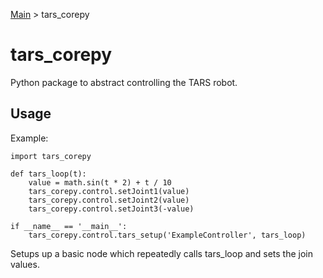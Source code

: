[Main](../README.md) > tars_corepy

# tars_corepy

Python package to abstract controlling the TARS robot.

## Usage

Example:

	import tars_corepy

	def tars_loop(t):
		value = math.sin(t * 2) + t / 10
		tars_corepy.control.setJoint1(value)
		tars_corepy.control.setJoint2(value)
		tars_corepy.control.setJoint3(-value)

	if __name__ == '__main__':
		tars_corepy.control.tars_setup('ExampleController', tars_loop)


Setups up a basic node which repeatedly calls tars_loop and sets the join values.